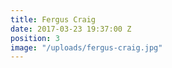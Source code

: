 ```yaml
---
title: Fergus Craig
date: 2017-03-23 19:37:00 Z
position: 3
image: "/uploads/fergus-craig.jpg"
---
```


